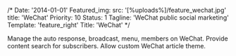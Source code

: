 /*
Date: '2014-01-01'
Featured_img:
  src: '[%uploads%]/feature_wechat.jpg'
  title: 'WeChat'
Priority: 10
Status: 1
Tagline: 'WeChat public social marketing'
Template: 'feature_right'
Title: 'WeChat'
*/
<p>  Manage the auto response, broadcast, menu, members on WeChat. Provide content search for subscribers. Allow custom WeChat article theme.</p>